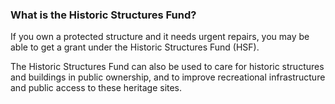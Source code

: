 ###  **What is the Historic Structures Fund?**

If you own a protected structure and it needs urgent repairs, you may be able
to get a grant under the Historic Structures Fund (HSF).

The Historic Structures Fund can also be used to care for historic structures
and buildings in public ownership, and to improve recreational infrastructure
and public access to these heritage sites.
